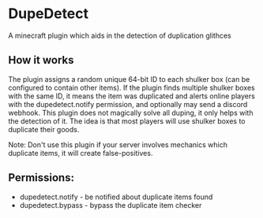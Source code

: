 # DupeDetect
A minecraft plugin which aids in the detection of duplication glithces
## How it works
The plugin assigns a random unique 64-bit ID to each shulker box (can be configured to contain other items). If the plugin finds multiple shulker boxes with the same ID, it means the item was duplicated and alerts online players with the dupedetect.notify permission, and optionally may send a discord webhook. 
This plugin does not magically solve all duping, it only helps with the detection of it. The idea is that most players will use shulker boxes to duplicate their goods.

Note: Don't use this plugin if your server involves mechanics which duplicate items, it will create false-positives.

## Permissions:
- dupedetect.notify - be notified about duplicate items found
- dupedetect.bypass - bypass the duplicate item checker
